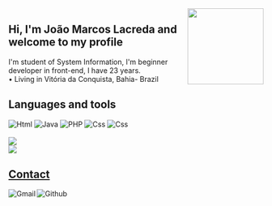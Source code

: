 <div> 
  <img align="right" height="150" width="150"src="https://www.tumblr.com/blog/view/karolsimental/644144369522409472?source=share"> 
</div>

##  Hi, I'm João Marcos Lacreda and welcome to my profile  

<!--INFORMATIONS-->
<section >
  <div>
    I'm student of System Information, I'm beginner developer in front-end, I have 23 years.<br>
    • Living in Vitória da Conquista, Bahia- Brazil
  </div>
</section>


<!-- LANGUAGES-->  
## Languages and tools

<section>
  <div>
    <img src="https://img.shields.io/badge/HTML-239120?style=for-the-badge&logo=html5&logoColor=white" alt="Html">
    <img src="https://img.shields.io/badge/Java-ED8B00?style=for-the-badge&logo=java&logoColor=white" alt="Java">
    <img src="https://img.shields.io/badge/PHP-777BB4?style=for-the-badge&logo=php&logoColor=white" alt="PHP">
    <img src="https://img.shields.io/badge/CSS-239120?&style=for-the-badge&logo=css3&logoColor=white" alt="Css">
    <img src="https://img.shields.io/badge/CSS-239120?&style=for-the-badge&logo=css3&logoColor=white" alt="Css">
  </div>
  
<!--GITHUB STATS-->  
  <div> 
   <br> <a href="https://github.com/effyus">
    <img heigth="180em" src="https://github-readme-stats.vercel.app/api?username=joaomarcosls&theme=blue"></a>
   <br> <a href="http://github.com/effyus">
    <img src="https://github-readme-stats.vercel.app/api/top-langs/?username=joaomarcosls&hide=html&layout=compact&theme=onedark">
  </div>
</section>  
  
  
<!--CONTACT-->
## Contact
<section>
   <div>
      <a href="https://mail.google.com/mail/u/0/?tab=rm&ogbl#inbox?compose=new"marcoslacerda99.jmls@gmail.com" >
      <img align="left" src="https://img.shields.io/badge/Gmail-D14836?style=for-the-badge&logo=gmail&logoColor=white" alt="Gmail"></a> 
  </div> 
    <div> 
     <a href="https://www.linkedin.com/in/joaomarcos99/">
     <img align="left"src="https://img.shields.io/badge/LinkedIn-0077B5?style=for-the-badge&logo=linkedin&logoColor=white" alt="Github"></a> 
  </div>
</section>


   
  
